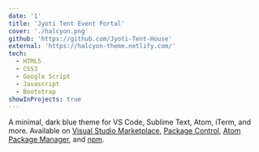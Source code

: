 ```yaml
---
date: '1'
title: 'Jyoti Tent Event Portal'
cover: './halcyon.png'
github: 'https://github.com/Jyoti-Tent-House'
external: 'https://halcyon-theme.netlify.com/'
tech:
  - HTML5
  - CSS3
  - Google Script
  - Javascript
  - Bootstrap
showInProjects: true
---
```


A minimal, dark blue theme for VS Code, Sublime Text, Atom, iTerm, and more. Available on [Visual Studio Marketplace](https://marketplace.visualstudio.com/items?itemName=brittanychiang.halcyon-vscode), [Package Control](https://packagecontrol.io/packages/Halcyon%20Theme), [Atom Package Manager](https://atom.io/themes/halcyon-syntax), and [npm](https://www.npmjs.com/package/hyper-halcyon-theme).
